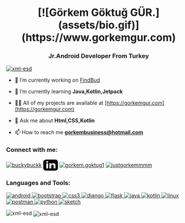 <h1 align="center">[![Görkem Göktuğ GÜR.](assets/bio.gif)](https://www.gorkemgur.com)</h1>
<h3 align="center">Jr.Android Developer From Turkey</h3>

<p align="left"> <a href="https://github.com/ryo-ma/github-profile-trophy"><img src="https://github-profile-trophy.vercel.app/?username=xml-esd" alt="xml-esd" /></a> </p>

- 🔭 I’m currently working on [FindBud](-)

- 🌱 I’m currently learning **Java,Kotlin,Jetpack**

- 👨‍💻 All of my projects are available at [https://gorkemgur.com](https://gorkemgur.com)

- 💬 Ask me about **Html,CSS,Kotlin**

- 📫 How to reach me **gorkembusiness@hotmail.com**

<h3 align="left">Connect with me:</h3>
<p align="left">
<a href="https://twitter.com/buckybuckk" target="blank"><img align="center" src="https://cdn.jsdelivr.net/npm/simple-icons@3.0.1/icons/twitter.svg" alt="buckybuckk" height="30" width="40" /></a>
<a href="https://linkedin.com/in/gorkemgur" target="blank"><img align="center" src="assets/linkedin.svg" alt="gorkemgur" height="30" width="40" /></a>
<a href="https://fb.com/gorkem.goktug1" target="blank"><img align="center" src="https://cdn.jsdelivr.net/npm/simple-icons@3.0.1/icons/facebook.svg" alt="gorkem.goktug1" height="30" width="40" /></a>
<a href="https://instagram.com/justgorkemmmm" target="blank"><img align="center" src="https://cdn.jsdelivr.net/npm/simple-icons@3.0.1/icons/instagram.svg" alt="justgorkemmmm" height="30" width="40" /></a>
</p>

<h3 align="left">Languages and Tools:</h3>
<p align="left"> <a href="https://developer.android.com" target="_blank"> <img src="https://devicons.github.io/devicon/devicon.git/icons/android/android-original-wordmark.svg" alt="android" width="40" height="40"/> </a> <a href="https://getbootstrap.com" target="_blank"> <img src="https://devicons.github.io/devicon/devicon.git/icons/bootstrap/bootstrap-plain.svg" alt="bootstrap" width="40" height="40"/> </a> <a href="https://www.w3schools.com/css/" target="_blank"> <img src="https://devicons.github.io/devicon/devicon.git/icons/css3/css3-original-wordmark.svg" alt="css3" width="40" height="40"/> </a> <a href="https://www.djangoproject.com/" target="_blank"> <img src="https://devicons.github.io/devicon/devicon.git/icons/django/django-original.svg" alt="django" width="40" height="40"/> </a> <a href="https://flask.palletsprojects.com/" target="_blank"> <img src="https://www.vectorlogo.zone/logos/pocoo_flask/pocoo_flask-icon.svg" alt="flask" width="40" height="40"/> </a> <a href="https://www.java.com" target="_blank"> <img src="https://devicons.github.io/devicon/devicon.git/icons/java/java-original-wordmark.svg" alt="java" width="40" height="40"/> </a> <a href="https://kotlinlang.org" target="_blank"> <img src="https://www.vectorlogo.zone/logos/kotlinlang/kotlinlang-icon.svg" alt="kotlin" width="40" height="40"/> </a> <a href="https://www.linux.org/" target="_blank"> <img src="https://devicons.github.io/devicon/devicon.git/icons/linux/linux-original.svg" alt="linux" width="40" height="40"/> </a> <a href="https://postman.com" target="_blank"> <img src="https://www.vectorlogo.zone/logos/getpostman/getpostman-icon.svg" alt="postman" width="40" height="40"/> </a> <a href="https://www.python.org" target="_blank"> <img src="https://devicons.github.io/devicon/devicon.git/icons/python/python-original.svg" alt="python" width="40" height="40"/> </a> <a href="https://www.sketch.com/" target="_blank"> <img src="https://www.vectorlogo.zone/logos/sketchapp/sketchapp-icon.svg" alt="sketch" width="40" height="40"/> </a> </p>

<p><img align="left" src="https://github-readme-stats.vercel.app/api/top-langs?username=xml-esd&show_icons=true&locale=en&layout=compact" alt="xml-esd" /></p>

<p>&nbsp;<img align="center" src="https://github-readme-stats.vercel.app/api?username=xml-esd&show_icons=true&locale=en" alt="xml-esd" /></p>
